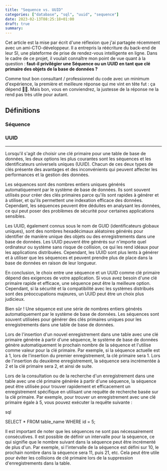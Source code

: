 ```yaml
---
title: "Sequence vs. UUID"
categories: ["database", "sql", "uuid", "sequence"]
date: 2023-02-13T08:25:18+01:00
draft: true
summary:  
---
```


Cet article est la mise par écrit d'une réflexion que j'ai partagée récemment avec un ami-CTO-développeur.
Il a entrepris la réécriture du back-end de leur SI, une plateforme de prise de rendez-vous intelligente en ligne.
Dans le cadre de ce projet, il voulait connaître mon point de vue quant à la question : **faut-il privilégier une Séquence ou un UUID en tant que clé primaire des objets de la base de données ?**

Comme tout bon consultant / professionnel du code avec un minimum d'expérience, la première et meilleure réponse qui me vint en tête fut : ça dépend 🤷‍♂️.
Mais bon, vous en conviendrez, la justesse de la réponse ne la rend pas très utile pour autant.

## Définitions

### Séquence



### UUID


---

Lorsqu'il s'agit de choisir une clé primaire pour une table de base de données, les deux options les plus courantes sont les séquences et les identificateurs universels uniques (UUID). Chacun de ces deux types de clés présente des avantages et des inconvénients qui peuvent affecter les performances et la gestion des données.

Les séquences sont des nombres entiers uniques générés automatiquement par le système de base de données. Ils sont souvent utilisés pour créer des clés primaires parce qu'ils sont rapides à générer et à utiliser, et qu'ils permettent une indexation efficace des données. Cependant, les séquences peuvent être déduites en analysant les données, ce qui peut poser des problèmes de sécurité pour certaines applications sensibles.

Les UUID, également connus sous le nom de GUID (identificateurs globaux uniques), sont des nombres hexadécimaux aléatoires générés pour identifier de manière unique des objets ou des enregistrements dans une base de données. Les UUID peuvent être générés sur n'importe quel ordinateur ou système sans risque de collision, ce qui les rend idéaux pour les applications distribuées. Cependant, les UUID sont plus lents à générer et à utiliser que les séquences et peuvent prendre plus de place dans la base de données en raison de leur longueur.

En conclusion, le choix entre une séquence et un UUID comme clé primaire dépend des exigences de votre application. Si vous avez besoin d'une clé primaire rapide et efficace, une séquence peut être la meilleure option. Cependant, si la sécurité et la compatibilité avec les systèmes distribués sont des préoccupations majeures, un UUID peut être un choix plus judicieux.

Bien sûr ! Une séquence est une série de nombres entiers générés automatiquement par le système de base de données. Les séquences sont souvent utilisées pour générer des clés primaires uniques pour les enregistrements dans une table de base de données.

Lors de l'insertion d'un nouvel enregistrement dans une table avec une clé primaire générée à partir d'une séquence, le système de base de données génère automatiquement le prochain nombre de la séquence et l'utilise comme valeur pour la clé primaire. Par exemple, si la séquence actuelle est à 1, lors de l'insertion du premier enregistrement, la clé primaire sera 1. Lors de l'insertion du deuxième enregistrement, la séquence sera incrémentée à 2 et la clé primaire sera 2, et ainsi de suite.

Lors de la consultation ou de la recherche d'un enregistrement dans une table avec une clé primaire générée à partir d'une séquence, la séquence peut être utilisée pour trouver rapidement et efficacement un enregistrement spécifique en utilisant une requête de recherche basée sur la clé primaire. Par exemple, pour trouver un enregistrement avec une clé primaire égale à 5, vous pouvez exécuter la requête suivante :

sql

SELECT * FROM table_name WHERE id = 5;

Il est important de noter que les séquences ne sont pas nécessairement consécutives. Il est possible de définir un intervalle pour la séquence, ce qui signifie que le nombre suivant dans la séquence peut être incrémenté de plus d'un. Par exemple, si l'intervalle de la séquence est défini sur 10, le prochain nombre dans la séquence sera 11, puis 21, etc. Cela peut être utile pour éviter les collisions de clé primaire lors de la suppression d'enregistrements dans la table.
